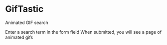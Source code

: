 # GifTastic
Animated GIF search

Enter a search term in the form field 
When submitted, you will see a page of animated gifs
